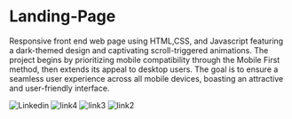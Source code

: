 # Landing-Page
Responsive front end web page using HTML,CSS, and Javascript
featuring a dark-themed design and captivating scroll-triggered animations. 
The project begins by prioritizing mobile compatibility through the Mobile First method, 
then extends its appeal to desktop users. 
The goal is to ensure a seamless user experience across all mobile devices, 
boasting an attractive and user-friendly interface.







![Linkedin](https://github.com/MusawerMehdii/Landing-Page/assets/115610075/63de483c-bb9c-4a19-a07c-37da87395969)
![link4](https://github.com/MusawerMehdii/Landing-Page/assets/115610075/ff11038a-b7e6-4a6d-bb4f-c9f7e2db2e4e)
![link3](https://github.com/MusawerMehdii/Landing-Page/assets/115610075/529ec6dc-bc2a-4e4e-85bc-d205f16cedbd)
![link2](https://github.com/MusawerMehdii/Landing-Page/assets/115610075/eaef88b5-4783-43e5-ba0c-54915d34eb75)
